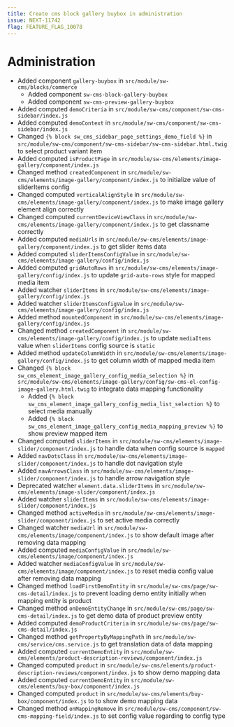 ```yaml
---
title: Create cms block gallery buybox in administration
issue: NEXT-11742
flag: FEATURE_FLAG_10078
---
```

# Administration
* Added component `gallery-buybox` in `src/module/sw-cms/blocks/commerce`
    * Added component `sw-cms-block-gallery-buybox`
    * Added component `sw-cms-preview-gallery-buybox`
* Added computed `demoCriteria` in `src/module/sw-cms/component/sw-cms-sidebar/index.js`
* Added computed `demoContext` in `src/module/sw-cms/component/sw-cms-sidebar/index.js`
* Changed `{% block sw_cms_sidebar_page_settings_demo_field %}` in `src/module/sw-cms/component/sw-cms-sidebar/sw-cms-sidebar.html.twig` to select product variant item
* Added computed `isProductPage` in `src/module/sw-cms/elements/image-gallery/component/index.js`
* Changed method `createdComponent` in `src/module/sw-cms/elements/image-gallery/component/index.js` to initialize value of sliderItems config
* Changed computed `verticalAlignStyle` in `src/module/sw-cms/elements/image-gallery/component/index.js` to make image gallery element align correctly
* Changed computed `currentDeviceViewClass` in `src/module/sw-cms/elements/image-gallery/component/index.js` to get classname correctly
* Added computed `mediaUrls` in `src/module/sw-cms/elements/image-gallery/component/index.js` to get slider items data
* Added computed `sliderItemsConfigValue` in `src/module/sw-cms/elements/image-gallery/config/index.js`
* Added computed `gridAutoRows` in `src/module/sw-cms/elements/image-gallery/config/index.js` to update `grid-auto-rows` style for mapped media item
* Added watcher `sliderItems` in `src/module/sw-cms/elements/image-gallery/config/index.js`
* Added watcher `sliderItemsConfigValue` in `src/module/sw-cms/elements/image-gallery/config/index.js`
* Added method `mountedComponent` in `src/module/sw-cms/elements/image-gallery/config/index.js`
* Changed method `createdComponent` in `src/module/sw-cms/elements/image-gallery/config/index.js` to update `mediaItems` value when `sliderItems` config source is `static`
* Added method `updateColumnWidth` in `src/module/sw-cms/elements/image-gallery/config/index.js` to get column width of mapped media item
* Changed `{% block sw_cms_element_image_gallery_config_media_selection %}` in `src/module/sw-cms/elements/image-gallery/config/sw-cms-el-config-image-gallery.html.twig` to integrate data mapping functionality
    * Added `{% block sw_cms_element_image_gallery_config_media_list_selection %}` to select media manually
    * Added `{% block sw_cms_element_image_gallery_config_media_mapping_preview %}` to show preview mapped item
* Changed computed `sliderItems` in `src/module/sw-cms/elements/image-slider/component/index.js` to handle data when config source is `mapped`
* Added `navDotsClass` in `src/module/sw-cms/elements/image-slider/component/index.js` to handle dot navigation style
* Added `navArrowsClass` in `src/module/sw-cms/elements/image-slider/component/index.js` to handle arrow navigation style
* Deprecated watcher `element.data.sliderItems` in `src/module/sw-cms/elements/image-slider/component/index.js`
* Added watcher `sliderItems` in `src/module/sw-cms/elements/image-slider/component/index.js`
* Changed method `activeMedia` in `src/module/sw-cms/elements/image-slider/component/index.js` to set active media correctly
* Changed watcher `mediaUrl` in `src/module/sw-cms/elements/image/component/index.js` to show default image after removing data mapping
* Added computed `mediaConfigValue` in `src/module/sw-cms/elements/image/component/index.js`
* Added watcher `mediaConfigValue` in `src/module/sw-cms/elements/image/component/index.js` to reset media config value after removing data mapping
* Changed method `loadFirstDemoEntity` in `src/module/sw-cms/page/sw-cms-detail/index.js` to prevent loading demo entity initially when mapping entity is product
* Changed method `onDemoEntityChange` in `src/module/sw-cms/page/sw-cms-detail/index.js` to get demo data of product preview entity
* Added computed `demoProductCriteria` in `src/module/sw-cms/page/sw-cms-detail/index.js`
* Changed method `getPropertyByMappingPath` in `src/module/sw-cms/service/cms.service.js` to get translation data of data mapping
* Added computed `currentDemoEntity` in `src/module/sw-cms/elements/product-description-reviews/component/index.js`
* Changed computed `product` in `src/module/sw-cms/elements/product-description-reviews/component/index.js` to show demo mapping data
* Added computed `currentDemoEntity` in `src/module/sw-cms/elements/buy-box/component/index.js`
* Changed computed `product` in `src/module/sw-cms/elements/buy-box/component/index.js` to to show demo mapping data
* Changed method `onMappingRemove` in `src/module/sw-cms/component/sw-cms-mapping-field/index.js` to set config value regarding to config type
